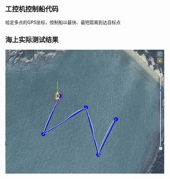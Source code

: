 ## 工控机控制船代码
给定多点的GPS坐标，控制船以最快、最短距离到达目标点
## 海上实际测试结果
![image](https://github.com/chensimian/ShipControl/blob/main/img/result.jpg)
